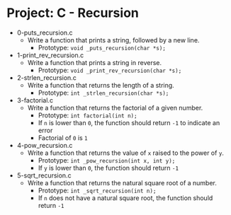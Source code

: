 # Project: C - Recursion

*  0-puts_recursion.c
   - Write a function that prints a string, followed by a new line.
     - Prototype: `void _puts_recursion(char *s);`
*  1-print_rev_recursion.c
   - Write a function that prints a string in reverse.
     - Prototype: `void _print_rev_recursion(char *s);`
*  2-strlen_recursion.c
   - Write a function that returns the length of a string.
     - Prototype: `int _strlen_recursion(char *s);`
*  3-factorial.c
   - Write a function that returns the factorial of a given number.
     - Prototype: `int factorial(int n);`
     - If `n` is lower than `0`, the function should return `-1` to indicate an error
     - Factorial of `0` is `1`
*  4-pow_recursion.c
   - Write a function that returns the value of `x` raised to the power of `y`.
     - Prototype: `int _pow_recursion(int x, int y);`
     - If `y` is lower than `0`, the function should return `-1`
*  5-sqrt_recursion.c
   - Write a function that returns the natural square root of a number.
     - Prototype: `int _sqrt_recursion(int n);`
     - If `n` does not have a natural square root, the function should return `-1`
